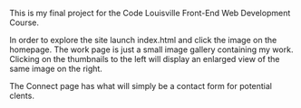 This is my final project for the Code Louisville Front-End Web Development Course.

In order to explore the site launch index.html and click the image on the homepage.  The work page is just a small image gallery containing my work.  Clicking on the thumbnails to the left will display an enlarged view of the same image on the right.  

The Connect page has what will simply be a contact form for potential clents.